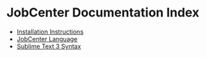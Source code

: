# JobCenter Documentation Index

* [Installation Instructions](install.md)
* [JobCenter Language](jcl.md)
* [Sublime Text 3 Syntax](sublime.md)
